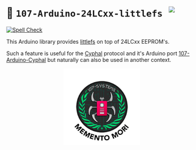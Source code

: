 <a href="https://107-systems.org/"><img align="right" src="https://raw.githubusercontent.com/107-systems/.github/main/logo/107-systems.png" width="15%"></a>
:floppy_disk: `107-Arduino-24LCxx-littlefs`
===========================================
[![Spell Check](https://github.com/107-systems/107-Arduino-24LCxx-littlefs/workflows/Spell%20Check/badge.svg)](https://github.com/107-systems/107-Arduino-24LCxx-littlefs/actions?workflow=Spell+Check)

This Arduino library provides [littlefs](https://github.com/littlefs-project/littlefs) on top of 24LCxx EEPROM's.

Such a feature is useful for the [Cyphal](https://opencyphal.org/) protocol and it's Arduino port [107-Arduino-Cyphal](https://github.com/107-systems/107-Arduino-Cyphal) but naturally can also be used in another context.

<p align="center">
  <a href="https://github.com/107-systems/l3xz"><img src="https://raw.githubusercontent.com/107-systems/.github/main/logo/l3xz-logo-memento-mori-github.png" width="40%"></a>
</p>

